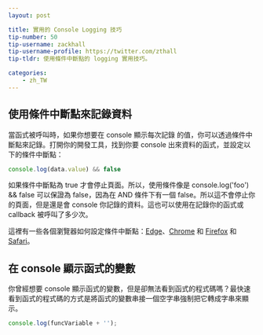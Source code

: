 ```yaml
---
layout: post

title: 實用的 Console Logging 技巧
tip-number: 50
tip-username: zackhall
tip-username-profile: https://twitter.com/zthall
tip-tldr: 使用條件中斷點的 logging 實用技巧。

categories:
    - zh_TW
---
```


## 使用條件中斷點來記錄資料

當函式被呼叫時，如果你想要在 console 顯示每次記錄  的值，你可以透過條件中斷點來記錄。打開你的開發工具，找到你要 console 出來資料的函式，並設定以下的條件中斷點：

```js
console.log(data.value) && false
```

如果條件中斷點為 true 才會停止頁面。所以，使用條件像是 console.log('foo') && false 可以保證為 false，因為在 AND 條件下有一個 false。所以這不會停止你的頁面，但是還是會 console 你記錄的資料。這也可以使用在記錄你的函式或 callback 被呼叫了多少次。

這裡有一些各個瀏覽器如何設定條件中斷點：[Edge](https://dev.windows.com/en-us/microsoft-edge/platform/documentation/f12-devtools-guide/debugger/#setting-and-managing-breakpoints "Managing Breakpoints in Edge")、[Chrome](https://developer.chrome.com/devtools/docs/javascript-debugging#breakpoints "Managing Breakpoints in Chrome") 和 [Firefox](https://developer.mozilla.org/en-US/docs/Tools/Debugger/How_to/Set_a_conditional_breakpoint "Managing Breakpoints in Firefox") 和 [Safari](https://developer.apple.com/library/mac/documentation/AppleApplications/Conceptual/Safari_Developer_Guide/Debugger/Debugger.html "Managing Breakpoints in Safari")。

## 在 console 顯示函式的變數

你曾經想要 console 顯示函式的變數，但是卻無法看到函式的程式碼嗎？最快速看到函式的程式碼的方式是將函式的變數串接一個空字串強制把它轉成字串來顯示。

```js
console.log(funcVariable + '');
```